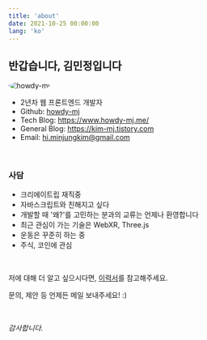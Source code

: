 ```yaml
---
title: 'about'
date: 2021-10-25 00:00:00
lang: 'ko'
---
```


## 반갑습니다, 김민정입니다

<div class="img-div" style="width: 200px">
  <img src="https://avatars.githubusercontent.com/u/58619071?v=4" alt="howdy-mj" style="border-radius: 50%;">
</div>

- 2년차 웹 프론트엔드 개발자
- Github: <a href="https://github.com/howdy-mj" target="_blank">howdy-mj</a>
- Tech Blog: <a href="https://www.howdy-mj.me/" target="_blank">https://www.howdy-mj.me/</a>
- General Blog: <a href="https://kim-mj.tistory.com/" target="_blank">https://kim-mj.tistory.com</a>
- Email: <a href="mailto:hi.minjungkim@gmail.com" target="_blank">hi.minjungkim@gmail.com</a>

<br>

### 사담

- 크리에이트립 재직중
- 자바스크립트와 친해지고 싶다
- 개발할 때 '왜?\'를 고민하는 분과의 교류는 언제나 환영합니다
- 최근 관심이 가는 기술은 WebXR, Three.js
- 운동은 꾸준히 하는 중
- 주식, 코인에 관심

<br>

저에 대해 더 알고 싶으시다면, <a href="https://howdy-mj-resume.vercel.app/" target="_blank">이력서</a>를 참고해주세요.

문의, 제안 등 언제든 메일 보내주세요! :)

<br>

_감사합니다._
